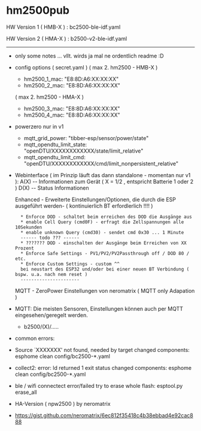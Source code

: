 # hm2500pub

HW Version 1 ( HMB-X ) :  bc2500-ble-idf.yaml

HW Version 2 ( HMA-X ) :  b2500-v2-ble-idf.yaml

----------------------

- only some notes ... vllt. wirds ja mal ne ordentlich readme :D

- config options ( secret.yaml )
    ( max 2. hm2500 - HMB-X )
    * hm2500_1_mac: "E8:8D:A6:XX:XX:XX"
    * hm2500_2_mac: "E8:8D:A6:XX:XX:XX"

    ( max 2. hm2500 - HMA-X )
    * hm2500_3_mac: "E8:8D:A6:XX:XX:XX"
    * hm2500_4_mac: "E8:8D:A6:XX:XX:XX"


-  powerzero nur in v1
    * mqtt_grid_power: "tibber-esp/sensor/power/state"
    * mqtt_opendtu_limit_state: "openDTU/XXXXXXXXXXXX/state/limit_relative"
    * mqtt_opendtu_limit_cmd: "openDTU/XXXXXXXXXXXX/cmd/limit_nonpersistent_relative"

- Webinterface ( im Prinzip läuft das dann standalone - momentan nur v1 ):
    A(X) -- Informationen zum Gerät ( X = 1/2 , entspricht Batterie 1 oder 2 )
    D(X) -- Status Informationen

    Enhanced - Erweiterte Einstellungen/Optionen, die durch die ESP ausgeführt werden-
                ( kontinuierlich BT erfordlerlich !!!! )

        * Enforce DOD - schaltet beim erreichen des DOD die Ausgänge aus
        * enable Cell Query (cmd0F) - erfragt die Zellspannungen alle 10Sekunden
        * enable unknown Query (cmd30) - sendet cmd 0x30 ... 1 Minute
        ------ todo ??? ------
        * ??????? DOD - einschalten der Ausgänge beim Erreichen von XX Prozent
        * Enforce Safe Settings - PV1/PV2/PV2Passthrough off / DOD 80 / etc. 
        * Enforce Custom Settings - custom ^^
        bei neustart des ESP32 und/oder bei einer neuen BT Verbindung ( bspw. u.a. nach nem reset )
        ----------------------

    MQTT - ZeroPower Einstellungen von neromatrix ( MQTT only Adapation )

- MQTT:
    Die meisten Sensoren, Einstellungen können auch per MQTT eingesehen/geregelt werden.
    * b2500/(X)/.....
        
- common errors:
 * Source `XXXXXXX' not found, needed by target
    changed components: esphome clean config/bc2500-*.yaml

 * collect2: error: ld returned 1 exit status
    changed components: esphome clean config/bc2500-*.yaml

 * ble / wifi connectect error/failed
    try to erase whole flash: esptool.py erase_all


- HA-Version ( npw2500 ) by neromatrix
 * https://gist.github.com/neromatrix/6ec812f35418c4b38ebbad4e92cac888


